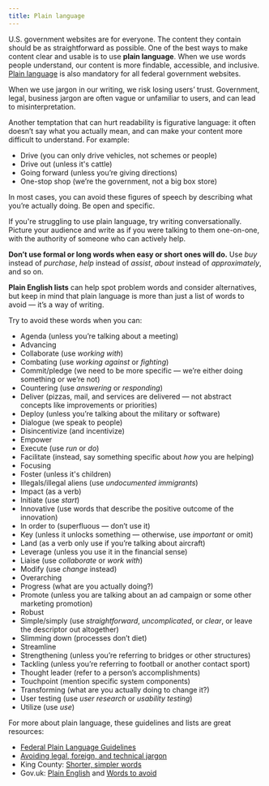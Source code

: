 ```yaml
---
title: Plain language
---
```

U.S. government websites are for everyone. The content they contain should be as straightforward as possible. One of the best ways to make content clear and usable is to use **plain language**. When we use words people understand, our content is more findable, accessible, and inclusive. [Plain language](http://www.plainlanguage.gov/) is also mandatory for all federal government websites.

When we use jargon in our writing, we risk losing users’ trust. Government, legal, business jargon are often vague or unfamiliar to users, and can lead to misinterpretation.

Another temptation that can hurt readability is figurative language: it often doesn’t say what you actually mean, and can make your content more difficult to understand. For example:

- Drive (you can only drive vehicles, not schemes or people)
- Drive out (unless it's cattle)
- Going forward (unless you’re giving directions)
- One-stop shop (we’re the government, not a big box store)

In most cases, you can avoid these figures of speech by describing what you’re actually doing. Be open and specific.

If you're struggling to use plain language, try writing conversationally. Picture your audience and write as if you were talking to them one-on-one, with the authority of someone who can actively help.

**Don’t use formal or long words when easy or short ones will do.** Use _buy_ instead of _purchase_, _help_ instead of _assist_, _about_ instead of _approximately_, and so on.

**Plain English lists** can help spot problem words and consider alternatives, but keep in mind that plain language is more than just a list of words to avoid — it’s a way of writing.

Try to avoid these words when you can:

- Agenda (unless you’re talking about a meeting)
- Advancing
- Collaborate (use _working with_)
- Combating (use _working against_ or _fighting_)
- Commit/pledge (we need to be more specific — we’re either doing something or we’re not)
- Countering (use _answering_ or _responding_)
- Deliver (pizzas, mail, and services are delivered — not abstract concepts like improvements or priorities)
- Deploy (unless you’re talking about the military or software)
- Dialogue (we speak to people)
- Disincentivize (and incentivize)
- Empower
- Execute (use _run_ or _do_)
- Facilitate (instead, say something specific about _how_ you are helping)
- Focusing
- Foster (unless it's children)
- Illegals/illegal aliens (use _undocumented immigrants_)
- Impact (as a verb)
- Initiate (use _start_)
- Innovative (use words that describe the positive outcome of the innovation)
- In order to (superfluous — don’t use it)
- Key (unless it unlocks something — otherwise, use _important_ or omit)
- Land (as a verb only use if you’re talking about aircraft)
- Leverage (unless you use it in the financial sense)
- Liaise (use _collaborate_ or _work with_)
- Modify (use _change_ instead)
- Overarching
- Progress (what are you actually doing?)
- Promote (unless you are talking about an ad campaign or some other marketing promotion)
- Robust
- Simple/simply (use _straightforward_, _uncomplicated_, or _clear_, or leave the descriptor out altogether)
- Slimming down (processes don’t diet)
- Streamline
- Strengthening (unless you’re referring to bridges or other structures)
- Tackling (unless you’re referring to football or another contact sport)
- Thought leader (refer to a person’s accomplishments)
- Touchpoint (mention specific system components)
- Transforming (what are you actually doing to change it?)
- User testing (use _user research_ or _usability testing_)
- Utilize (use _use_)

For more about plain language, these guidelines and lists are great resources: 

* [Federal Plain Language Guidelines](http://www.plainlanguage.gov/howto/guidelines/FederalPLGuidelines/TOC.cfm)
* [Avoiding legal, foreign, and technical jargon](http://www.plainlanguage.gov/howto/guidelines/FederalPLGuidelines/writeNoJargon.cfm)
* King County: [Shorter, simpler words](http://www.kingcounty.gov/exec/styleguide/concisewriting/simplerwords.aspx)
* Gov.uk: [Plain English](https://www.gov.uk/guidance/content-design/writing-for-gov-uk#plain-english) and [Words to avoid](https://www.gov.uk/guidance/style-guide/a-to-z-of-gov-uk-style#words-to-avoid)

